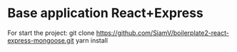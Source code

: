 # Base application React+Express
For start the project:
git clone https://github.com/SiamV/boilerplate2-react-express-mongoose.git
yarn install
